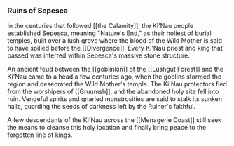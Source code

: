 ### Ruins of Sepesca

In the centuries that followed [[the Calamity]], the Ki'Nau people established Sepesca, meaning "Nature's End," as their holiest of burial temples, built over a lush grove where the blood of the Wild Mother is said to have spilled before the [[Divergence]]. Every Ki'Nau priest and king that passed was interred within Sepesca's massive stone structure.

An ancient feud between the [[goblinkin]] of the [[Lushgut Forest]] and the Ki'Nau came to a head a few centuries ago, when the goblins stormed the region and desecrated the Wild Mother's temple. The Ki'Nau protectors fled from the worshipers of [[Gruumsh]], and the abandoned holy site fell into ruin. Vengeful spirits and gnarled monstrosities are said to stalk its sunken halls, guarding the seeds of darkness left by the Ruiner's faithful.

A few descendants of the Ki'Nau across the [[Menagerie Coast]] still seek the means to cleanse this holy location and finally bring peace to the forgotten line of kings.